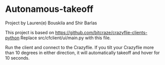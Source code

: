# Autonamous-takeoff
Project by Lauren(e) Bouskila and Shir Barlas

This project is based on https://github.com/bitcraze/crazyflie-clients-python
Replace src/cfclient/ui/main.py with this file.

Run the client and connect to the Crazyflie.
If you tilt your Crazyflie more than 10 degrees in either direction, it will automatically takeoff and hover for 10 seconds.
